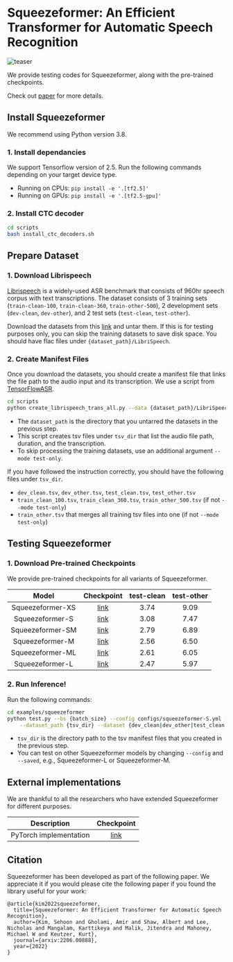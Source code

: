 # Squeezeformer:  An Efficient Transformer for Automatic Speech Recognition
![teaser](https://user-images.githubusercontent.com/50283958/172300924-157b8458-0e95-4b2e-b992-fc7927738146.png)


We provide testing codes for Squeezeformer, along with the pre-trained checkpoints.

Check out [paper](https://arxiv.org/pdf/2206.00888.pdf) for more details.

## Install Squeezeformer

We recommend using Python version 3.8.  

### 1. Install dependancies

We support Tensorflow version of 2.5. Run the following commands depending on your target device type.

* Running on CPUs: `pip install -e '.[tf2.5]'`
* Running on GPUs: `pip install -e '.[tf2.5-gpu]'`

### 2. Install CTC decoder 
```bash
cd scripts
bash install_ctc_decoders.sh
```

## Prepare Dataset

### 1. Download Librispeech

[Librispeech](https://ieeexplore.ieee.org/document/7178964) is a widely-used ASR benchmark that consists of 960hr speech corpus with text transcriptions.
The dataset consists of 3 training sets (`train-clean-100`, `train-clean-360`, `train-other-500`), 
2 development sets (`dev-clean`, `dev-other`), and 2 test sets (`test-clean`, `test-other`).

Download the datasets from this [link](http://www.openslr.org/12) and untar them.
If this is for testing purposes only, you can skip the training datasets to save disk space.
You should have flac files under `{dataset_path}/LibriSpeech`.

### 2. Create Manifest Files

Once you download the datasets, you should create a manifest file that links the file path to the audio input and its transcription.
We use a script from [TensorFlowASR](https://github.com/TensorSpeech/TensorFlowASR).

```bash
cd scripts
python create_librispeech_trans_all.py --data {dataset_path}/LibriSpeech --output {tsv_dir}
```
* The `dataset_path` is the directory that you untarred the datasets in the previous step.
* This script creates tsv files under `tsv_dir` that list the audio file path, duration, and the transcription.
* To skip processing the training datasets, use an additional argument `--mode test-only`.

If you have followed the instruction correctly, you should have the following files under `tsv_dir`.
* `dev_clean.tsv`, `dev_other.tsv`, `test_clean.tsv`, `test_other.tsv`
* `train_clean_100.tsv`, `train_clean_360.tsv`, `train_other_500.tsv` (if not `--mode test-only`)
* `train_other.tsv` that merges all training tsv files into one (if not `--mode test-only`)


## Testing Squeezeformer

### 1. Download Pre-trained Checkpoints

We provide pre-trained checkpoints for all variants of Squeezeformer.

|      **Model**      |                                                  **Checkpoint**                            | **test-clean** | **test-other** |
| :-----------------: | :---------------------------------------------------------------------------------------:  | :------------: | :------------: |
|  Squeezeformer-XS   | [link](https://drive.google.com/file/d/1qSukKHz2ltBiWU-xHGmI-P9ziPJcLcSu/view?usp=sharing) |    3.74        |      9.09      |
|  Squeezeformer-S    | [link](https://drive.google.com/file/d/1PGao0AOe5aQXc-9eh2RDQZnZ4UcefcHB/view?usp=sharing) |    3.08        |      7.47      |
|  Squeezeformer-SM   | [link](https://drive.google.com/file/d/17cL1p0KJgT-EBu_-bg3bF7-Uh-pnf-8k/view?usp=sharing) |    2.79        |      6.89      |
|  Squeezeformer-M    | [link](https://drive.google.com/file/d/1fbaby-nOxHAGH0GqLoA0DIjFDPaOBl1d/view?usp=sharing) |    2.56        |      6.50      |
|  Squeezeformer-ML   | [link](https://drive.google.com/file/d/1-ZPtJjJUHrcbhPp03KioadenBtKpp-km/view?usp=sharing) |    2.61        |      6.05      |
|  Squeezeformer-L    | [link](https://drive.google.com/file/d/1LJua7A4ZMoZFi2cirf9AnYEl51pmC-m5/view?usp=sharing) |    2.47        |      5.97      |


### 2. Run Inference!

Run the following commands:
```bash
cd examples/squeezeformer
python test.py --bs {batch_size} --config configs/squeezeformer-S.yml --saved squeezeformer-S.h5 \
    --dataset_path {tsv_dir} --dataset {dev_clean|dev_other|test_clean|test_other}
```

* `tsv_dir` is the directory path to the tsv manifest files that you created in the previous step.
* You can test on other Squeezeformer models by changing `--config` and `--saved`, e.g., Squeezeformer-L or Squeezeformer-M.

## External implementations 
We are thankful to all the researchers who have extended Squeezeformer for different purposes.

|      **Description**      | **Checkpoint**                                    | 
| :-----------------------: | :----------------------------------------------:  |
|  PyTorch implementation   | [link](https://github.com/upskyy/Squeezeformer)   | 


## Citation
Squeezeformer has been developed as part of the following paper. We appreciate it if you would please cite the following paper if you found the library useful for your work:

```text
@article{kim2022squeezeformer,
  title={Squeezeformer: An Efficient Transformer for Automatic Speech Recognition},
  author={Kim, Sehoon and Gholami, Amir and Shaw, Albert and Lee, Nicholas and Mangalam, Karttikeya and Malik, Jitendra and Mahoney, Michael W and Keutzer, Kurt},
  journal={arxiv:2206.00888},
  year={2022}
}
```
